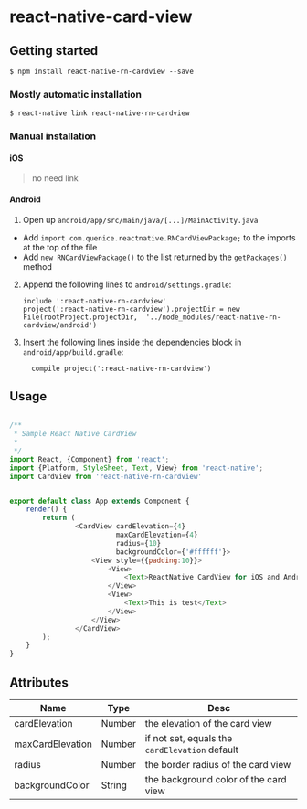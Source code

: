 
# react-native-card-view

## Getting started

`$ npm install react-native-rn-cardview --save`

### Mostly automatic installation

`$ react-native link react-native-rn-cardview`

### Manual installation


#### iOS

> no need link

#### Android

1. Open up `android/app/src/main/java/[...]/MainActivity.java`
  - Add `import com.quenice.reactnative.RNCardViewPackage;` to the imports at the top of the file
  - Add `new RNCardViewPackage()` to the list returned by the `getPackages()` method
2. Append the following lines to `android/settings.gradle`:
  	```
  	include ':react-native-rn-cardview'
  	project(':react-native-rn-cardview').projectDir = new File(rootProject.projectDir, 	'../node_modules/react-native-rn-cardview/android')
  	```
3. Insert the following lines inside the dependencies block in `android/app/build.gradle`:
  	```
      compile project(':react-native-rn-cardview')
  	```


## Usage
```javascript

/**
 * Sample React Native CardView
 *
 */
import React, {Component} from 'react';
import {Platform, StyleSheet, Text, View} from 'react-native';
import CardView from 'react-native-rn-cardview'


export default class App extends Component {
    render() {
        return (
				<CardView cardElevation={4}
                          maxCardElevation={4}
                          radius={10}
                          backgroundColor={'#ffffff'}>
                    <View style={{padding:10}}>
                        <View>
                            <Text>ReactNative CardView for iOS and Android</Text>
                        </View>
                        <View>
                            <Text>This is test</Text>
                        </View>
                    </View>
                </CardView>
        );
    }
}

```

## Attributes
Name | Type | Desc
---|---|---
cardElevation | Number | the elevation of the card view
maxCardElevation | Number | if not set, equals the ``` cardElevation ``` default
radius | Number | the border radius of the card view
backgroundColor | String | the background color of the card view
